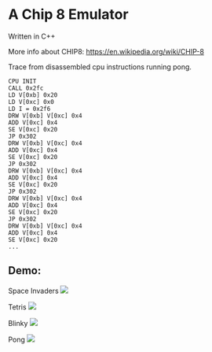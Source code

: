 # A Chip 8 Emulator
Written in C++

More info about CHIP8: https://en.wikipedia.org/wiki/CHIP-8

Trace from disassembled cpu instructions running pong.
```
CPU INIT
CALL 0x2fc
LD V[0xb] 0x20
LD V[0xc] 0x0
LD I = 0x2f6
DRW V[0xb] V[0xc] 0x4
ADD V[0xc] 0x4
SE V[0xc] 0x20
JP 0x302
DRW V[0xb] V[0xc] 0x4
ADD V[0xc] 0x4
SE V[0xc] 0x20
JP 0x302
DRW V[0xb] V[0xc] 0x4
ADD V[0xc] 0x4
SE V[0xc] 0x20
JP 0x302
DRW V[0xb] V[0xc] 0x4
ADD V[0xc] 0x4
SE V[0xc] 0x20
JP 0x302
DRW V[0xb] V[0xc] 0x4
ADD V[0xc] 0x4
SE V[0xc] 0x20
...
```


## Demo:

Space Invaders
![](https://i.imgur.com/F4sX9uC.gif)

Tetris
![](https://i.imgur.com/bLzBbAA.gif)

Blinky
![](https://i.imgur.com/UCjROpe.png)

Pong
![](https://i.imgur.com/rAEET4c.png)



